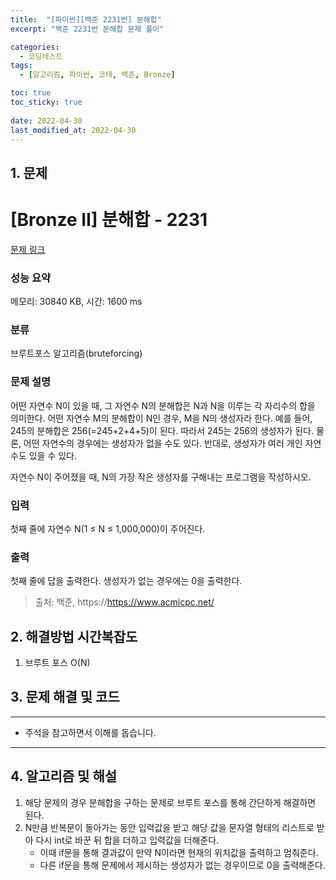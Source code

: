 ```yaml
---
title:  "[파이썬][백준 2231번] 분해합"
excerpt: "백준 2231번 분해합 문제 풀이"

categories:
  - 코딩테스트
tags:
  - [알고리즘, 파이썬, 코테, 백준, Bronze]

toc: true
toc_sticky: true
 
date: 2022-04-30
last_modified_at: 2022-04-30
---
```


## 1. 문제

# [Bronze II] 분해합 - 2231 

[문제 링크](https://www.acmicpc.net/problem/2231) 

### 성능 요약

메모리: 30840 KB, 시간: 1600 ms

### 분류

브루트포스 알고리즘(bruteforcing)

### 문제 설명

<p>어떤 자연수 N이 있을 때, 그 자연수 N의 분해합은 N과 N을 이루는 각 자리수의 합을 의미한다. 어떤 자연수 M의 분해합이 N인 경우, M을 N의 생성자라 한다. 예를 들어, 245의 분해합은 256(=245+2+4+5)이 된다. 따라서 245는 256의 생성자가 된다. 물론, 어떤 자연수의 경우에는 생성자가 없을 수도 있다. 반대로, 생성자가 여러 개인 자연수도 있을 수 있다.</p>

<p>자연수 N이 주어졌을 때, N의 가장 작은 생성자를 구해내는 프로그램을 작성하시오.</p>

### 입력 

 <p>첫째 줄에 자연수 N(1 ≤ N ≤ 1,000,000)이 주어진다.</p>

### 출력 

 <p>첫째 줄에 답을 출력한다. 생성자가 없는 경우에는 0을 출력한다.</p>



> 출처: 백준, https://https://www.acmicpc.net/

## 2. 해결방법 시간복잡도

1. 브루트 포스 O(N)


## 3. 문제 해결 및 코드
--- 

<script src="https://gist.github.com/godhin/797f35e9d142f2854a9aaade71968fb8.js"></script>

- 주석을 참고하면서 이해를 돕습니다.
---

## 4. 알고리즘 및 해설

1. 해당 문제의 경우 분해합을 구하는 문제로 브루트 포스를 통해 간단하게 해결하면 된다.
2. N만큼 반복문이 돌아가는 동안 입력값을 받고 해당 값을 문자열 형태의 리스트로 받아 다시 int로 바꾼 뒤 합을 더하고 입력값을 더해준다.
    - 이때 if문을 통해 결과값이 만약 N이라면 현재의 위치값을 출력하고 멈춰준다.
    - 다른 if문을 통해 문제에서 제시하는 생성자가 없는 경우이므로 0을 출력해준다.